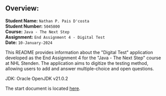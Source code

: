 ## Overview:

**Student Name:** `Nathan P. Pais D'costa` <br>
**Student Number:** `5045800` <br>
**Course:** `Java - The Next Step` <br>
**Assignment:** `End Assignment 4 - Digital Test`<br>
**Date:** `10-January-2024`

This README provides information about the "Digital Test" application developed as the End Assignment 4 for the "Java - The Next Step" course at NHL Stenden.
The application aims to digitize the testing method, allowing users to add and answer multiple-choice and open questions.

JDK: Oracle OpenJDK v21.0.2 <br>

The start document is located [here](https://github.com/nathan-pete/JavaTheNextStepEndAssignment/blob/main/End_Assignment_4/Documentation/StartDocument.md).

